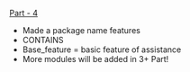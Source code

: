 [Part - 4](https://www.codesempai.ml/2021/10/jarvis-from-basic-to-advance-part-3.html)

- Made a package name features
- CONTAINS 
- Base_feature = basic feature of assistance
- More modules will be added in 3+ Part!
